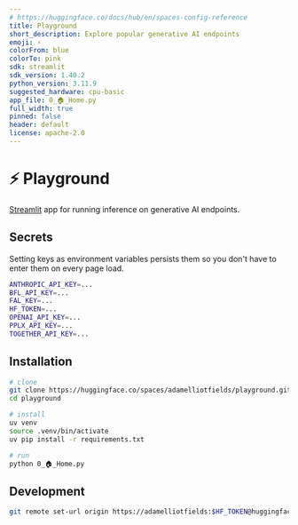 ```yaml
---
# https://huggingface.co/docs/hub/en/spaces-config-reference
title: Playground
short_description: Explore popular generative AI endpoints
emoji: ⚡
colorFrom: blue
colorTo: pink
sdk: streamlit
sdk_version: 1.40.2
python_version: 3.11.9
suggested_hardware: cpu-basic
app_file: 0_🏠_Home.py
full_width: true
pinned: false
header: default
license: apache-2.0
---
```

# ⚡ Playground

[Streamlit](https://streamlit.io) app for running inference on generative AI endpoints.

## Secrets

Setting keys as environment variables persists them so you don't have to enter them on every page load.

```bash
ANTHROPIC_API_KEY=...
BFL_API_KEY=...
FAL_KEY=...
HF_TOKEN=...
OPENAI_API_KEY=...
PPLX_API_KEY=...
TOGETHER_API_KEY=...
```

## Installation

```sh
# clone
git clone https://huggingface.co/spaces/adamelliotfields/playground.git
cd playground

# install
uv venv
source .venv/bin/activate
uv pip install -r requirements.txt

# run
python 0_🏠_Home.py
```

## Development

```sh
git remote set-url origin https://adamelliotfields:$HF_TOKEN@huggingface.co/spaces/adamelliotfields/playground
```
